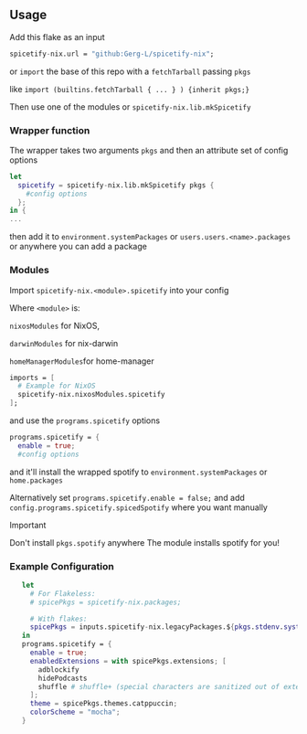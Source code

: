 ## Usage

Add this flake as an input

```nix
spicetify-nix.url = "github:Gerg-L/spicetify-nix";
```

or `import` the base of this repo with a `fetchTarball` passing `pkgs`

like `import (builtins.fetchTarball { ... } ) {inherit pkgs;}`

Then use one of the modules or `spicetify-nix.lib.mkSpicetify`

### Wrapper function

The wrapper takes two arguments `pkgs` and then an attribute set of config
options

```nix
let
  spicetify = spicetify-nix.lib.mkSpicetify pkgs {
    #config options
  };
in {
...
```

then add it to `environment.systemPackages` or `users.users.<name>.packages` or
anywhere you can add a package

### Modules

Import `spicetify-nix.<module>.spicetify` into your config

Where `<module>` is:

`nixosModules` for NixOS,

`darwinModules` for nix-darwin

`homeManagerModules`for home-manager

```nix
imports = [
  # Example for NixOS
  spicetify-nix.nixosModules.spicetify 
];
```

and use the `programs.spicetify` options

```nix
programs.spicetify = {
  enable = true;
  #config options
```

and it'll install the wrapped spotify to `environment.systemPackages` or
`home.packages`

Alternatively set `programs.spicetify.enable = false;` and add
`config.programs.spicetify.spicedSpotify` where you want manually

> [!IMPORTANT]
> Don't install `pkgs.spotify` anywhere The module installs spotify for you!

### Example Configuration

```nix
   let
     # For Flakeless:
     # spicePkgs = spicetify-nix.packages;

     # With flakes:
     spicePkgs = inputs.spicetify-nix.legacyPackages.${pkgs.stdenv.system};
   in
   programs.spicetify = {
     enable = true;
     enabledExtensions = with spicePkgs.extensions; [
       adblockify
       hidePodcasts
       shuffle # shuffle+ (special characters are sanitized out of extension names)
     ];
     theme = spicePkgs.themes.catppuccin;
     colorScheme = "mocha";
   }
```
